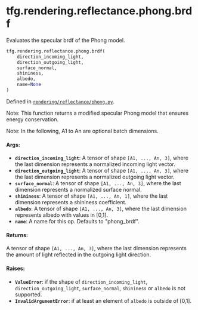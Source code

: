 <div itemscope itemtype="http://developers.google.com/ReferenceObject">
<meta itemprop="name" content="tfg.rendering.reflectance.phong.brdf" />
<meta itemprop="path" content="Stable" />
</div>

# tfg.rendering.reflectance.phong.brdf

Evaluates the specular brdf of the Phong model.

``` python
tfg.rendering.reflectance.phong.brdf(
    direction_incoming_light,
    direction_outgoing_light,
    surface_normal,
    shininess,
    albedo,
    name=None
)
```



Defined in [`rendering/reflectance/phong.py`](https://github.com/tensorflow/graphics/blob/master/tensorflow_graphics/rendering/reflectance/phong.py).

<!-- Placeholder for "Used in" -->

Note:
  This function returns a modified specular Phong model that ensures energy
  conservation.

Note:
  In the following, A1 to An are optional batch dimensions.

#### Args:

* <b>`direction_incoming_light`</b>: A tensor of shape `[A1, ..., An, 3]`, where the
    last dimension represents a normalized incoming light vector.
* <b>`direction_outgoing_light`</b>: A tensor of shape `[A1, ..., An, 3]`, where the
    last dimension represents a normalized outgoing light vector.
* <b>`surface_normal`</b>: A tensor of shape `[A1, ..., An, 3]`, where the last
    dimension represents a normalized surface normal.
* <b>`shininess`</b>: A tensor of shape `[A1, ..., An, 1]`, where the last dimension
    represents a shininess coefficient.
* <b>`albedo`</b>: A tensor of shape `[A1, ..., An, 3]`, where the last dimension
    represents albedo with values in [0,1].
* <b>`name`</b>: A name for this op. Defaults to "phong_brdf".


#### Returns:

A tensor of shape `[A1, ..., An, 3]`, where the last dimension represents
  the amount of light reflected in the outgoing light direction.


#### Raises:

* <b>`ValueError`</b>: if the shape of `direction_incoming_light`,
  `direction_outgoing_light`, `surface_normal`, `shininess` or `albedo` is not
  supported.
* <b>`InvalidArgumentError`</b>: if at least an element of `albedo` is outside of
  [0,1].